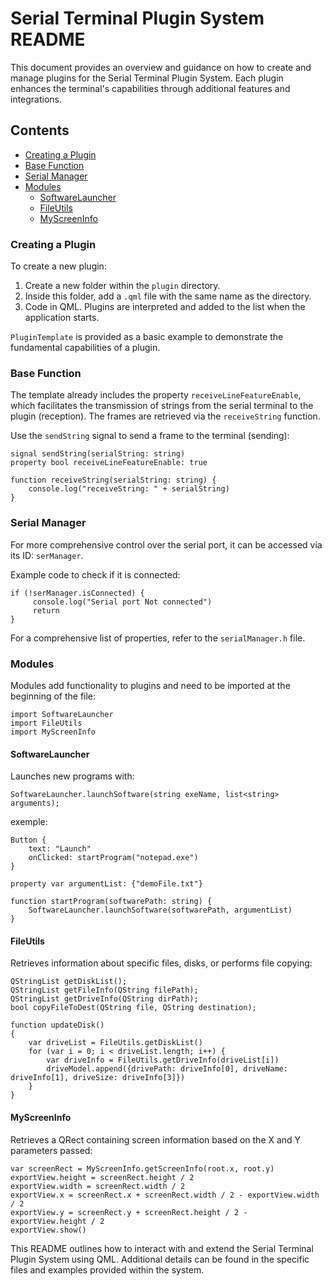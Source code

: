Serial Terminal Plugin System README
====================================

This document provides an overview and guidance on how to create and manage plugins for the Serial Terminal Plugin System. Each plugin enhances the terminal's capabilities through additional features and integrations.

Contents
--------

*   [Creating a Plugin](#creating-a-plugin)
*   [Base Function](#base-function)
*   [Serial Manager](#serial-manager)
*   [Modules](#modules)
    *   [SoftwareLauncher](#softwarelauncher)
    *   [FileUtils](#fileutils)
    *   [MyScreenInfo](#myscreeninfo)

### Creating a Plugin

To create a new plugin:

1.  Create a new folder within the `plugin` directory.
2.  Inside this folder, add a `.qml` file with the same name as the directory.
3.  Code in QML. Plugins are interpreted and added to the list when the application starts.

`PluginTemplate` is provided as a basic example to demonstrate the fundamental capabilities of a plugin.

### Base Function

The template already includes the property `receiveLineFeatureEnable`, which facilitates the transmission of strings from the serial terminal to the plugin (reception). The frames are retrieved via the `receiveString` function.

Use the `sendString` signal to send a frame to the terminal (sending):


    signal sendString(serialString: string)
    property bool receiveLineFeatureEnable: true
     
    function receiveString(serialString: string) {
        console.log("receiveString: " + serialString)
    }

### Serial Manager

For more comprehensive control over the serial port, it can be accessed via its ID: `serManager`.

Example code to check if it is connected:

    if (!serManager.isConnected) {
         console.log("Serial port Not connected")
         return
    }

For a comprehensive list of properties, refer to the `serialManager.h` file.

### Modules

Modules add functionality to plugins and need to be imported at the beginning of the file:

    import SoftwareLauncher 
    import FileUtils 
    import MyScreenInfo

#### SoftwareLauncher

Launches new programs with:


    SoftwareLauncher.launchSoftware(string exeName, list<string> arguments);  

exemple:
    
    Button {
        text: "Launch"
        onClicked: startProgram("notepad.exe")
    }
     
    property var argumentList: {"demoFile.txt"}
     
    function startProgram(softwarePath: string) {
        SoftwareLauncher.launchSoftware(softwarePath, argumentList)
    }

#### FileUtils

Retrieves information about specific files, disks, or performs file copying:
    
    QStringList getDiskList();
    QStringList getFileInfo(QString filePath);
    QStringList getDriveInfo(QString dirPath);
    bool copyFileToDest(QString file, QString destination);
    
    function updateDisk()
    {
        var driveList = FileUtils.getDiskList()
        for (var i = 0; i < driveList.length; i++) {
            var driveInfo = FileUtils.getDriveInfo(driveList[i])
            driveModel.append({drivePath: driveInfo[0], driveName: driveInfo[1], driveSize: driveInfo[3]})
        }
    }
            

#### MyScreenInfo

Retrieves a QRect containing screen information based on the X and Y parameters passed:
    
    var screenRect = MyScreenInfo.getScreenInfo(root.x, root.y)
    exportView.height = screenRect.height / 2
    exportView.width = screenRect.width / 2
    exportView.x = screenRect.x + screenRect.width / 2 - exportView.width / 2
    exportView.y = screenRect.y + screenRect.height / 2 - exportView.height / 2 
    exportView.show()

This README outlines how to interact with and extend the Serial Terminal Plugin System using QML. Additional details can be found in the specific files and examples provided within the system.
